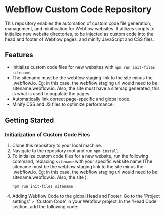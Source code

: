 # Webflow Custom Code Repository

This repository enables the automation of custom code file generation, management, and minification for Webflow websites. It utilizes scripts to initialize new website directories, to be injected as custom code into the head and footer of Webflow pages, and minify JavaScript and CSS files.

## Features

- Initialize custom code files for new websites with `npm run init-files sitename`.
- The sitename must be the webflow staging link to the site minus the .webflow.io. Eg: in this case, the webflow staging url would need to be: sitename.webflow.io. Also, the site must have a sitemap generated, this is what is used to populate the pages.
- Automatically link correct page-specific and global code.
- Minify CSS and JS files to optimize performance.

## Getting Started

### Initialization of Custom Code Files

1. Clone this repository to your local machine.
2. Navigate to the repository root and run `npm install`.
3. To initialize custom code files for a new website, run the following command, replacing `sitename` with your specific website name (The sitename must be the webflow staging link to the site minus the .webflow.io. Eg: in this case, the webflow staging url would need to be: sitename.webflow.io. Also, the site ):
   ```bash
   npm run init-files sitename

4. Adding Webflow Code to the global Head and Footer: Go to the 'Project settings' > 'Custom Code' in your Webflow project. In the 'Head Code' section, add the following code:
